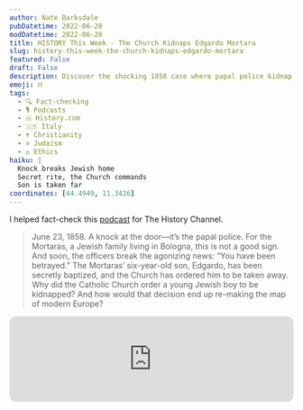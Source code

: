 ```yaml
---
author: Nate Barksdale
pubDatetime: 2022-06-20
modDatetime: 2022-06-20
title: HISTORY This Week - The Church Kidnaps Edgardo Mortara
slug: history-this-week-the-church-kidnaps-edgardo-mortara
featured: False
draft: False
description: Discover the shocking 1858 case where papal police kidnap a secretly baptized Jewish boy, Edgardo Mortara, tearing him from his distraught family.
emoji: ⛓️
tags:
  - 🔍 Fact-checking
  - 🎙️ Podcasts
  - 🇭 History.com
  - 🇮🇹 Italy
  - ✝️ Christianity
  - ✡️ Judaism
  - ⚖️ Ethics
haiku: |
  Knock breaks Jewish home
  Secret rite, the Church commands
  Son is taken far
coordinates: [44.4949, 11.3426]
---
```


I helped fact-check this [podcast](https://open.spotify.com/episode/4nm17qoU3dKFgrUdezdye7?si=b-C948LxT0CQmDtIDFkhDA) for The History Channel.

> June 23, 1858. A knock at the door—it’s the papal police. For the Mortaras, a Jewish family living in Bologna, this is not a good sign. And soon, the officers break the agonizing news: “You have been betrayed.” The Mortaras’ six-year-old son, Edgardo, has been secretly baptized, and the Church has ordered him to be taken away. Why did the Catholic Church order a young Jewish boy to be kidnapped? And how would that decision end up re-making the map of modern Europe?

<iframe style="border-radius:12px" src="https://open.spotify.com/embed/episode/4nm17qoU3dKFgrUdezdye7?utm_source=generator" width="100%" height="152" frameBorder="0" allowfullscreen="" allow="autoplay; clipboard-write; encrypted-media; fullscreen; picture-in-picture" loading="lazy"></iframe>
